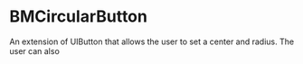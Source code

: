 BMCircularButton
================

An extension of UIButton that allows the user to set a center and radius. The user can also